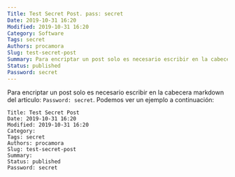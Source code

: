 ```yaml
---
Title: Test Secret Post. pass: secret
Date: 2019-10-31 16:20
Modified: 2019-10-31 16:20
Category: Software
Tags: secret
Authors: procamora
Slug: test-secret-post
Summary: Para encriptar un post solo es necesario escribir en la cabecera markdown del articulo: `Password: secret`. Podemos ver un ejemplo a continuación:
Status: published
Password: secret
---
```




Para encriptar un post solo es necesario escribir en la cabecera markdown del articulo: `Password: secret`. Podemos ver un ejemplo a continuación:




	Title: Test Secret Post
	Date: 2019-10-31 16:20
	Modified: 2019-10-31 16:20
	Category: 
	Tags: secret
	Authors: procamora
	Slug: test-secret-post
	Summary: 
	Status: published
	Password: secret
